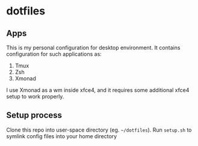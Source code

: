 # dotfiles

## Apps

This is my personal configuration for desktop environment. It contains configuration for such applications as:

1. Tmux
2. Zsh
3. Xmonad

I use Xmonad as a wm inside xfce4, and it requires some additional xfce4 setup to work properly.

## Setup process

Clone this repo into user-space directory (eg. `~/dotfiles`). Run `setup.sh` to symlink config files into your home directory
